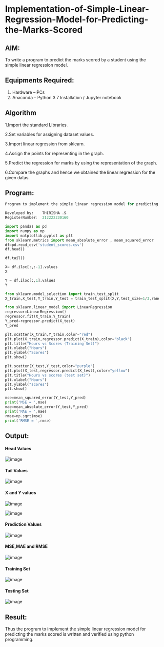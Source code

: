 # Implementation-of-Simple-Linear-Regression-Model-for-Predicting-the-Marks-Scored

## AIM:
To write a program to predict the marks scored by a student using the simple linear regression model.

## Equipments Required:
1. Hardware – PCs
2. Anaconda – Python 3.7 Installation / Jupyter notebook

## Algorithm

1.Import the standard Libraries.

2.Set variables for assigning dataset values.

3.Import linear regression from sklearn.

4.Assign the points for representing in the graph.

5.Predict the regression for marks by using the representation of the graph.

6.Compare the graphs and hence we obtained the linear regression for the given datas.

## Program:

```python
Program to implement the simple linear regression model for predicting the marks scored.

Developed by:    THIRISHA .S
RegisterNumber:  212222230160
```

```python
import pandas as pd
import numpy as np
import matplotlib.pyplot as plt
from sklearn.metrics import mean_absolute_error , mean_squared_error
df=pd.read_csv('student_scores.csv')
df.head()
```

```python
df.tail()
```

```python
X= df.iloc[:,:-1].values
X
```

```python
Y = df.iloc[:,1].values
Y
```

```python
from sklearn.model_selection import train_test_split
X_train,X_test,Y_train,Y_test = train_test_split(X,Y,test_size=1/3,random_state=0)
```

```python
from sklearn.linear_model import LinearRegression
regressor=LinearRegression()
regressor.fit(X_train,Y_train)
Y_pred=regressor.predict(X_test)
Y_pred
```

```python
plt.scatter(X_train,Y_train,color="red")
plt.plot(X_train,regressor.predict(X_train),color="black")
plt.title("Hours vs Scores (Training Set)")
plt.xlabel("Hours")
plt.ylabel("Scores")
plt.show()
```

```python
plt.scatter(X_test,Y_test,color="purple")
plt.plot(X_test,regressor.predict(X_test),color="yellow")
plt.title("Hours vs scores (test set)")
plt.xlabel("Hours")
plt.ylabel("scores")
plt.show()
```

```python
mse=mean_squared_error(Y_test,Y_pred)
print('MSE = ',mse)
mae=mean_absolute_error(Y_test,Y_pred)
print('MAE = ',mae)
rmse=np.sqrt(mse)
print('RMSE = ',rmse)
```

## Output:

#### Head Values
![image](https://github.com/Leann4468/Implementation-of-Simple-Linear-Regression-Model-for-Predicting-the-Marks-Scored/assets/121165979/da3a72b5-ca2e-4e21-b29c-8b7a4760b339)


#### Tail Values
![image](https://github.com/Leann4468/Implementation-of-Simple-Linear-Regression-Model-for-Predicting-the-Marks-Scored/assets/121165979/bce0af5b-b551-48e7-8855-bfe729b73426)


#### X and Y values
![image](https://github.com/Leann4468/Implementation-of-Simple-Linear-Regression-Model-for-Predicting-the-Marks-Scored/assets/121165979/61bd07bb-344b-4942-928d-919ee370c373)

![image](https://github.com/Leann4468/Implementation-of-Simple-Linear-Regression-Model-for-Predicting-the-Marks-Scored/assets/121165979/d3852f8a-adb0-41c6-96fb-b23940a9c13f)

####  Prediction Values
![image](https://github.com/Leann4468/Implementation-of-Simple-Linear-Regression-Model-for-Predicting-the-Marks-Scored/assets/121165979/d0680239-c010-4022-8a5b-263237e8362c)


#### MSE,MAE and RMSE
![image](https://github.com/Leann4468/Implementation-of-Simple-Linear-Regression-Model-for-Predicting-the-Marks-Scored/assets/121165979/c045d1e1-edb1-471e-a6eb-1b99568c9fdc)


#### Training Set
![image](https://github.com/Leann4468/Implementation-of-Simple-Linear-Regression-Model-for-Predicting-the-Marks-Scored/assets/121165979/003fafd5-5230-4268-9f42-8777dbf6181f)


#### Testing Set
![image](https://github.com/Leann4468/Implementation-of-Simple-Linear-Regression-Model-for-Predicting-the-Marks-Scored/assets/121165979/54dc3f5e-a157-4740-ad2e-b36bf9591282)


## Result:
Thus the program to implement the simple linear regression model for predicting the marks scored is written and verified using python programming.
